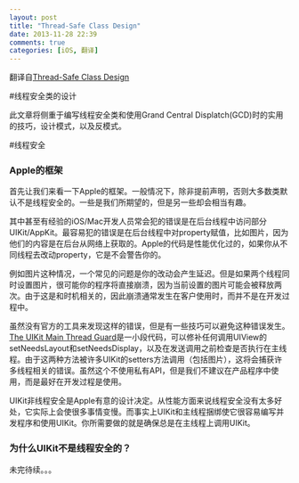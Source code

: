 ```yaml
---
layout: post
title: "Thread-Safe Class Design"
date: 2013-11-28 22:39
comments: true
categories: [iOS, 翻译]
---
```


翻译自[Thread-Safe Class Design](http://www.objc.io/issue-2/thread-safe-class-design.html)

#线程安全类的设计

此文章将侧重于编写线程安全类和使用Grand Central Displatch(GCD)时的实用的技巧，设计模式，以及反模式。


#线程安全  



### Apple的框架

首先让我们来看一下Apple的框架。一般情况下，除非提前声明，否则大多数类默认不是线程安全的。一些是我们所期望的，但是另一些却会相当有趣。

其中甚至有经验的iOS/Mac开发人员常会犯的错误是在后台线程中访问部分UIKit/AppKit。最容易犯的错误是在后台线程中对property赋值，比如图片，因为他们的内容是在后台从网络上获取的。Apple的代码是性能优化过的，如果你从不同线程去改动property，它是不会警告你的。

例如图片这种情况，一个常见的问题是你的改动会产生延迟。但是如果两个线程同时设置图片，很可能你的程序将直接崩溃，因为当前设置的图片可能会被释放两次。由于这是和时机相关的，因此崩溃通常发生在客户使用时，而并不是在开发过程中。

虽然没有官方的工具来发现这样的错误，但是有一些技巧可以避免这种错误发生。[The UIKit Main Thread Guard](https://gist.github.com/steipete/5664345)是一小段代码，可以修补任何调用UIView的setNeedsLayout和setNeedsDisplay，以及在发送调用之前检查是否执行在主线程。由于这两种方法被许多UIKit的setters方法调用（包括图片），这将会捕获许多线程相关的错误。虽然这个不使用私有API，但是我们不建议在产品程序中使用，而是最好在开发过程是使用。

UIKit非线程安全是Apple有意的设计决定。从性能方面来说线程安全没有太多好处，它实际上会使很多事情变慢。而事实上UIKit和主线程捆绑使它很容易编写并发程序和使用UIKit。你所需要做的就是确保总是在主线程上调用UIKit。



### 为什么UIKit不是线程安全的？

未完待续。。。

